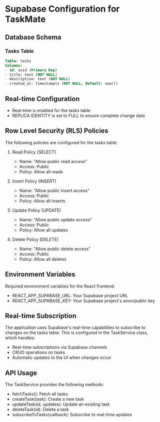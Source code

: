 # Supabase Configuration for TaskMate

## Database Schema

### Tasks Table

```sql
Table: tasks
Columns:
- id: uuid (Primary Key)
- title: text (NOT NULL)
- description: text (NOT NULL)
- created_at: timestamptz (NOT NULL, Default: now())
```

## Real-time Configuration
- Real-time is enabled for the tasks table
- REPLICA IDENTITY is set to FULL to ensure complete change data

## Row Level Security (RLS) Policies

The following policies are configured for the tasks table:

1. Read Policy (SELECT)
   - Name: "Allow public read access"
   - Access: Public
   - Policy: Allow all reads

2. Insert Policy (INSERT)
   - Name: "Allow public insert access"
   - Access: Public
   - Policy: Allow all inserts

3. Update Policy (UPDATE)
   - Name: "Allow public update access"
   - Access: Public
   - Policy: Allow all updates

4. Delete Policy (DELETE)
   - Name: "Allow public delete access"
   - Access: Public
   - Policy: Allow all deletes

## Environment Variables

Required environment variables for the React frontend:
- REACT_APP_SUPABASE_URL: Your Supabase project URL
- REACT_APP_SUPABASE_KEY: Your Supabase project's anon/public key

## Real-time Subscription

The application uses Supabase's real-time capabilities to subscribe to changes on the tasks table. This is configured in the TaskService class, which handles:

- Real-time subscriptions via Supabase channels
- CRUD operations on tasks
- Automatic updates to the UI when changes occur

## API Usage

The TaskService provides the following methods:
- fetchTasks(): Fetch all tasks
- createTask(task): Create a new task
- updateTask(id, updates): Update an existing task
- deleteTask(id): Delete a task
- subscribeToTasks(callback): Subscribe to real-time updates
